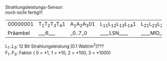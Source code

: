 Strahlungsleistungs-Sensor:<BR>
noch nicht fertig!!!<br>

<table cellspacing="2" cellpadding="2" border="0">
<tr>
	<td align="center" valign="top">00000001</td>
	<td>T<SUB>1</SUB>T<SUB>2</SUB>T<SUB>3</SUB>T<SUB>4</SUB>1</td>
	<td>A<SUB>1</SUB>A<SUB>2</SUB>A<SUB>3</SUB>01</td>
	<td>L<SUB>11</SUB>L<SUB>12</SUB>L<SUB>13</SUB>L<SUB>14</SUB>1</td>
	<td>L<SUB>21</SUB>L<SUB>22</SUB>L<SUB>23</SUB>L<SUB>24</SUB>1</td>
	<td>L<SUB>31</SUB>L<SUB>32</SUB>L<SUB>33</SUB>L<SUB>34</SUB>1</td>
	<td>F<SUB>11</SUB>F<SUB>12</SUB>F<SUB>13</SUB>F<SUB>14</SUB>1</td>
	<td>Q<SUB>1</SUB>Q<SUB>2</SUB>Q<SUB>3</SUB>Q<SUB>4</SUB>1</td>
	<td>S<SUB>1</SUB>S<SUB>2</SUB>S<SUB>3</SUB>S<SUB>4</SUB>1</td>
</tr>
<tr>
	<td>Präambel</td>
	<td>___6___</td>
	<td>_0..7_0</td>
	<td>____LSN____</td>
	<td>____MID____</td>
	<td>____MSN____</td>
	<td>___Faktor__</td>
	<td>_Check_</td>
	<td>_Summe_</td>
</tr>
</table>
</P>

<P>L<SUB>1</SUB>..L<SUB>3</SUB>: 12 Bit Strahlungsleistung [0.1 Watt/m<sup>2</sup>]???<br>
F<SUB>1</SUB>..F<SUB>3</SUB>: Faktor ( 0 = *1,  1 = *10,  2 = *100,  3 = *1000)</P></tt>
